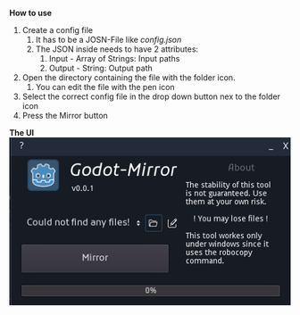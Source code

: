 **How to use**

1. Create a config file
   1. It has to be a JOSN-File like _config.json_
   2. The JSON inside needs to have 2 attributes:
      1. Input - Array of Strings: Input paths
      2. Output - String: Output path
2. Open the directory containing the file with the folder icon.
   1. You can edit the file with the pen icon
3. Select the correct config file in the drop down button nex to the folder icon
4. Press the Mirror button

**The UI**
![Screenshot](./assets/Screenshot.png)
